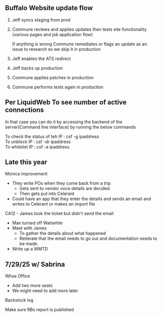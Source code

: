 

## Buffalo Website update flow

1. Jeff syncs staging from prod
2. Commune reviews and applies updates then tests site functionality (various pages and job application flow)
    
    If anything is wrong Commune remediates or flags an update as an issue to research so we skip it in production
    
3. Jeff enables the ATS redirect
4. Jeff backs up production
5. Commune applies patches in production
6. Commune performs tests again in production

  

## Per LiquidWeb To see number of active connections

In that case you can do it by accessing the backend of the server(Command line interface) by running the below commands

To check the status of teh IP : csf -g ipaddress  
To unblock IP : csf -dr ipaddress  
To whitelist IP : csf -a ipaddress  



## Late this year

Monica improvement

- They write POs when they come back from a trip
    - Gets sent to vendor once details are decided
    - Then gets put into Celerant
- Could have an app that they enter the details and sends an email and writes to Celerant or makes an import file



CA12 - James took the ticket but didn't send the email
- Max turned off Waitwhile
- Meet with James
	- To gather the details about what happened
	- Reiterate that the email needs to go out and documentation needs to be made.
- Write up a WMTD


## 7/29/25 w/ Sabrina
Whse Office
- Add two more seats
- We might need to add more later

Backstock log

Make sure RBs report is published
